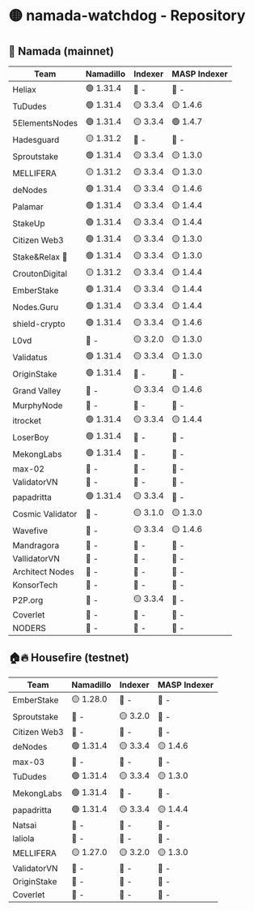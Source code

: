 # 🟡 namada-watchdog - Repository

## 🚀 Namada (mainnet)

| Team | Namadillo | Indexer | MASP Indexer |
|-|-|-|-|
| Heliax | 🟢 1.31.4 | 🔴 - | 🔴 - |
| TuDudes | 🟢 1.31.4 | 🟡 3.3.4 | 🟡 1.4.6 |
| 5ElementsNodes | 🟢 1.31.4 | 🟡 3.3.4 | 🟢 1.4.7 |
| Hadesguard | 🟡 1.31.2 | 🔴 - | 🔴 - |
| Sproutstake | 🟢 1.31.4 | 🟡 3.3.4 | 🟡 1.3.0 |
| MELLIFERA | 🟡 1.31.2 | 🟡 3.3.4 | 🟡 1.3.0 |
| deNodes | 🟢 1.31.4 | 🟡 3.3.4 | 🟡 1.4.6 |
| Palamar | 🟢 1.31.4 | 🟡 3.3.4 | 🟡 1.4.4 |
| StakeUp | 🟢 1.31.4 | 🟡 3.3.4 | 🟡 1.4.4 |
| Citizen Web3 | 🟢 1.31.4 | 🟡 3.3.4 | 🟡 1.3.0 |
| Stake&Relax 🦥 | 🟢 1.31.4 | 🟡 3.3.4 | 🟡 1.3.0 |
| CroutonDigital | 🟡 1.31.2 | 🟡 3.3.4 | 🟡 1.4.4 |
| EmberStake | 🟢 1.31.4 | 🟡 3.3.4 | 🟡 1.4.4 |
| Nodes.Guru | 🟢 1.31.4 | 🟡 3.3.4 | 🟡 1.4.4 |
| shield-crypto | 🟢 1.31.4 | 🟡 3.3.4 | 🟡 1.4.6 |
| L0vd | 🔴 - | 🟡 3.2.0 | 🟡 1.3.0 |
| Validatus | 🟢 1.31.4 | 🟡 3.3.4 | 🟡 1.3.0 |
| OriginStake | 🟢 1.31.4 | 🔴 - | 🔴 - |
| Grand Valley | 🔴 - | 🟡 3.3.4 | 🟡 1.4.6 |
| MurphyNode | 🔴 - | 🔴 - | 🔴 - |
| itrocket | 🟢 1.31.4 | 🟡 3.3.4 | 🟡 1.4.4 |
| LoserBoy | 🟢 1.31.4 | 🔴 - | 🔴 - |
| MekongLabs | 🟢 1.31.4 | 🔴 - | 🔴 - |
| max-02 | 🔴 - | 🔴 - | 🔴 - |
| ValidatorVN | 🔴 - | 🔴 - | 🔴 - |
| papadritta | 🟢 1.31.4 | 🟡 3.3.4 | 🔴 - |
| Cosmic Validator | 🔴 - | 🟡 3.1.0 | 🟡 1.3.0 |
| Wavefive | 🔴 - | 🟡 3.3.4 | 🟡 1.4.6 |
| Mandragora | 🔴 - | 🔴 - | 🔴 - |
| VallidatorVN | 🔴 - | 🔴 - | 🔴 - |
| Architect Nodes | 🔴 - | 🔴 - | 🔴 - |
| KonsorTech | 🔴 - | 🔴 - | 🔴 - |
| P2P.org | 🔴 - | 🟡 3.3.4 | 🔴 - |
| Coverlet | 🔴 - | 🔴 - | 🔴 - |
| NODERS | 🔴 - | 🔴 - | 🔴 - |

## 🏠🔥 Housefire (testnet)

| Team | Namadillo | Indexer | MASP Indexer |
|-|-|-|-|
| EmberStake | 🟡 1.28.0 | 🔴 - | 🔴 - |
| Sproutstake | 🔴 - | 🟡 3.2.0 | 🔴 - |
| Citizen Web3 | 🔴 - | 🔴 - | 🔴 - |
| deNodes | 🟢 1.31.4 | 🟡 3.3.4 | 🟡 1.4.6 |
| max-03 | 🔴 - | 🔴 - | 🔴 - |
| TuDudes | 🟢 1.31.4 | 🟡 3.3.4 | 🟡 1.3.0 |
| MekongLabs | 🟢 1.31.4 | 🔴 - | 🔴 - |
| papadritta | 🟢 1.31.4 | 🟡 3.3.4 | 🟡 1.4.4 |
| Natsai | 🔴 - | 🔴 - | 🔴 - |
| laliola | 🔴 - | 🔴 - | 🔴 - |
| MELLIFERA | 🟡 1.27.0 | 🟡 3.2.0 | 🟡 1.3.0 |
| ValidatorVN | 🔴 - | 🔴 - | 🔴 - |
| OriginStake | 🔴 - | 🔴 - | 🔴 - |
| Coverlet | 🔴 - | 🔴 - | 🔴 - |

